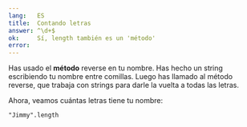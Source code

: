 ```yaml
---
lang:   ES
title:  Contando letras
answer: ^\d+$
ok:     Sí, length también es un 'método'
error:  
---
```


Has usado el __método__ reverse en tu nombre. Has hecho un string escribiendo tu nombre entre comillas. Luego has llamado al método reverse, que trabaja con strings para darle la vuelta a todas las letras.

Ahora, veamos cuántas letras tiene tu nombre:

    "Jimmy".length
